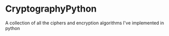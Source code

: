 # CryptographyPython

A collection of all the ciphers and encryption algorithms I've implemented in python
